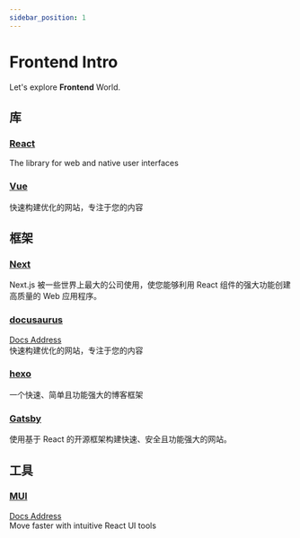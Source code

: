 ```yaml
---
sidebar_position: 1
---
```


# Frontend Intro

Let's explore **Frontend** World.

## 库
### [React](https://react.dev/)
The library for web and native user interfaces
### [Vue](https://vuejs.org/)
快速构建优化的网站，专注于您的内容
## 框架

### [Next](https://nextjs.org/)
Next.js 被一些世界上最大的公司使用，使您能够利用 React 组件的强大功能创建高质量的 Web 应用程序。
### [docusaurus](https://docusaurus.io/)
[Docs Address](/docs/category/docusaurus)  
快速构建优化的网站，专注于您的内容  
### [hexo](https://hexo.io/index.html)
一个快速、简单且功能强大的博客框架
### [Gatsby](https://www.gatsbyjs.com/)
使用基于 React 的开源框架构建快速、安全且功能强大的网站。

## 工具

### [MUI](https://mui.com/)
[Docs Address](/docs/category/mui)  
Move faster with intuitive React UI tools